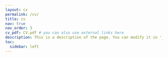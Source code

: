 ```yaml
---
layout: cv
permalink: /cv/
title: cv
nav: true
nav_order: 3
cv_pdf: CV.pdf # you can also use external links here
description: This is a description of the page. You can modify it in '_pages/cv.md'. You can also change or remove the top pdf download button.
toc:
  sidebar: left
---
```

